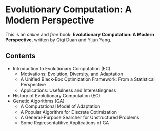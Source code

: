 # Evolutionary Computation: A Modern Perspective

This is an *online* and *free* book: **Evolutionary Computation: A Modern Perspective**, written by Qiqi Duan and Yijun Yang.

## Contents

* Introduction to Evolutionary Computation (EC)
  * Motivations: Evolution, Diversity, and Adaptation
  * A Unified Black-Box Optimization Framework: From a Statistical Perspective
  * Applications: Usefulness and Interestingness
* History of Evolutionary Computation (EC)
* Genetic Algorithms (GA)
  * A Computational Model of Adaptation
  * A Popular Algorithm for Discrete Optimization 
  * A General-Purpose Searcher for Unstructured Problems
  * Some Representatitive Applications of GA
